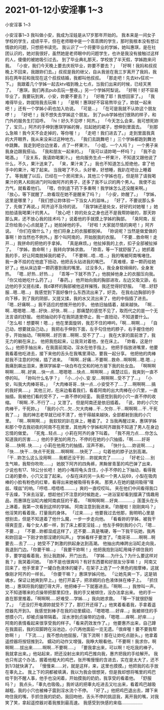 # 2021-01-12小安淫事 1~3



小安淫事 1~3



小安淫事1~3
我叫做小安，我成为淫娃是从17岁那年开始的。
我本来是一间女子学校的学生，成绩平平，但在老师眼中是一个乖乖牌的学生，那时我根本没有想过情欲的问题，只想把书读完。
我认识了一个将要毕业的学姊，她叫惠琪，是在社团认识的，她对我很好，虽然她是老师眼中的问题学生，也许是我没有接触过这样的人，傻傻的被她吸引过去。
到了毕业典礼那天，学校放了半天假，学姊跑来问我。
「小安，我们今天晚上要去庆祝毕业，妳要不要去？」
「好啊！我妈和叔叔晚上不回来，我跟妳们去。」叔叔是我的继父，自从我爸在我三岁离开了我妈，我妈在两年前和我现在这个叔叔结婚，我都叫他叔叔。
「那走吧！先去ktv狂欢一下。」
我跟着几个学姊一起去ktv唱到晚上七点，当我们出来的时候，已经天黑了。
「惠琪，我们再去pub去玩一整夜。」另一个学姊阿梨说。
「好啊！好不容易毕业了，我要玩到爽，小安，妳要不要去？」
「好晚了耶！我想回家了。」
「我难得毕业，妳就陪我去玩嘛！」
「是啊！惠琪好不容易熬毕业了，妳就一起来吧！」还有一个学姊小莉也加入劝说。
「可是…」
「在可是我就不认妳这个朋友啰！」
「好吧！」我不想失去学姊这个朋友。
到了pub学姊他们很熟的样子，和门外的服务生打招呼。
「hi！好久不见啰！阿齐。」
「今天怎么会来，我可想死妳了，宝贝。」阿齐的手伸到惠琪学姊的臀，拉起她的裙子，想伸到里面去。
「别那么急嘛！我今天不会走掉的，等你喔！」
「走吧！我们进去了。」
走到里面我真的大开眼界，我从来没来过这种地方。
「我们去跳舞吧！」三个学姊都跑到舞池中跳舞。
我走到吧台边坐着，点了一杯果汁。
「小姐，一个人吗？」
一个男子来我身边跟我搭讪。
「我和朋友一起来的。」
「我可以请妳喝一杯吗？」
「我不会喝酒。」
「没关系，我请妳喝果汁。」
他向服务生点一杯果汁，不知道又跟他说了什么，不久，果汁送来了。
「来，果汁来了。」
我也不知道怎么拒绝他，拿了他手中的果汁，喝了起来。
当我喝了不久，头好晕，好想睡，我趴在吧台上睡着了。
等我醒了以后，已经在一个房间里头，其他三个学姊也在，但是除了请我喝果汁的男人和刚进门时叫做阿齐的男子，还多了我不认识的两个男人。
我使不出力气，就看着他们。
「喂，你到底下药下多重啊！我学妹怎么还没醒来啊。」
「放心，等下就醒了…妳看现在她不是醒来了吗？」
「小安，妳醒了。」
「学姊，这里是哪里？」
「我们想让妳体验一下当女人的滋味。」
「好了，不要说那么多了，先做了再说。」阿齐迫不及待的说。
「我学妹还是处女，好好的对她喔！」她拍拍请我喝果汁的男人。
「放心吧！妳的处女之身也还不是我帮妳破的，那天妳那么爽，还不放心我的技术吗？」说着他的手就摸上学姊的胸部。
「臭阿南，反正你给我小心点就是了。」她拍掉他的手。
「好啦！大家就尽情的爽吧！」阿齐说。
「你们在做什么？」他们将身上的衣服都脱掉。
「妳说呢？当然是做爱做的事啊！妳当然也不例外。」那个叫阿南的，开始脱我的衣服。
「不要…救命啊！走开…」我拼命的把他的手拿掉。
「真是麻烦。」他扯掉我的上衣，扣子全部被扯掉了。
「学姊，救命啊！」我转向学姊求救。
「妳乖，等一下就舒服了。」她抓着我的手，好让阿南脱掉我的裙子。
「不要啊…唔…唔…」我的嘴被阿南嘴堵住。
我一身不挂的在他底下扭动，他把舌头钻进我的嘴巴。
「真难缠，拿一颗药给她好了。」他从床边拿一颗药塞到我的嘴里。
过没多久，我全身软绵绵的，全身发热。
「嗯…好热…好热…」
「乖等一下就不热了。」他脱掉他身上的衣服压向我。
「你又给她吃什么药了。」
「春药。」
他开始向我的胸部进攻，左边又吸又舔，右边他的手又搓右揉，我d罩杯的胸部被他这样摧残，我还觉得好舒服。
「嗯…好舒服…嗯…嗯…」
我感觉到下面好像什么东西流出来了，好烫。
在我右边胸部的手向下移，到了我的阴部，又搓又揉，我的水又流出来了，他的中指插了进去。
「嗯…好痛啊…」我不适应的想推开他的手。
他依旧抽插着，越来越快。
「啊…啊…嗯嗯嗯….嗯…好快…好快…啊….」那痛楚的感觉不见了，取而代之的是一个无法言语的舒服。
他把抽动的手在我阴道里停止，我一直扭动，不知道要什么。
「怎么啦！想要啊！嗯…」他在里面旋转，我忍不住的呻吟。「啊….啊啊…」
「自己动，想要就自己动。」
我把右手伸到下面，左手勾住他的脖子，右手握住他的手，开始抽动。「啊啊啊…好厉害…啊啊…受不了了…」
我在大家的面前泄了，我无力的躺在床上。
他把我抱起来，让我背对着他，坐在床上。
「妳看，这是什么。」他把手抽出来，在我面前晃动，淫水在他手指上。
他把手指放进嘴里，他要我看着他吃进去，接下来他的舌头在我嘴里滑动，要我一起分享。
他把他的肉棒趁我不注意的时候，插了进来。
「啊啊…好痛…不要啊…救命…啊啊啊…嗯.嗯…」我痛到飙出泪来，惠琪学姊拿一块白布在交和的地方接下我的处女血。
「啊啊啊啊啊……啊..好爽….快一点….嗯嗯嗯….快点….啊啊啊…」痛楚过后，我爽到一直不停的叫。
「妳叫什么名字？」
「小…小小..安.安….啊啊啊…受不了了…」
「小安，叫我大肉棒哥哥。」
「大肉棒哥哥…快一点…小安受不了….了….啊啊啊…..搞的我好爽…..」
其他三对，在床边看着我们，看着阿南的出大肉棒在小穴里，一直抽插，我被他们看的受不了，一直不停的经銮。
我感觉到我的小穴一直不停的收缩。
「啊啊..不..不行了…」又泄了。
但是阿南还是依旧插着。
「说，妳的小穴欠肉棒干，干死妳。」
「我的小穴…欠…欠大肉棒…干…欠你…干…啊啊啊….干..干死我了…」
我的神志老早就已经不清了，他干得越来越快，全部都射到我的小穴里。
「啊…啊啊啊…」
我软软的趴在床上，睡着了。
2
当我再醒过来，惠琪学姊和那个夺去我初夜的阿南不在房里，其他两个学姊和阿齐跟我不知道了男人在身边忘情的做爱。
「死鬼…轻点…」小莉在阿齐的身下叫着。
「我不用力点…..你怎么知道我的厉害…..」他的手更加的用力，不停的在她的小穴抽插，「啊…….好哥哥……快啊..快……」小莉在他用力的抽插，淫声不断。
「快什么…..妳说啊……」
「快…..快干….快点干死我…..啊啊啊…..快死了…..」勾着他的脖子达到高潮。
「干…妳怎么这么没用啊……我都还没干到….妳就爽完了………」
「好老公…..别生气嘛，我帮你吹吹……」
她脱下阿齐的四角裤，黑黝冒青茎的鸡巴弹了出来，少说也有17、18公分长吧！
她的小嘴将龟头含住，小手不停的上下抽动，看得我口渴的要命，小穴又湿了起来。
小梨在床的另一头和一个男人玩69，小梨在吸肉棒的小脸有粉色的红晕，看得出来她被吸得有多爽。
那男人在她的腿间吸得"噗兹、噗兹"的响。「哼唔…唔唔唔………」爽的一直哎哎叫。
夹在他们中间看得我口干舌燥，下床去浴室，想趁他们不注意的时候跑走，一进浴室却看到摆满了情趣用品，而惠琪在浴缸内被阿南疯狂的干着。
「啊啊啊啊….好爽…………」莲蓬头在头上淋着，我第一次看到这样的学姊。
阿南注意到我进来。「妳醒啦！刚刚爽吗？」他淫笑的看着我，打量我的身体。
「过来……」他要我过去他那，我明明心里是想别去，但是不知道着了他什么魔，一步一步走向他。
「看看妳的学姊，被我干得爽歪歪，每个女人都一样，到了床上都变淫娃…」他左手伸到我的小穴，「嗯…不要…」
「不要…妳都湿成这样了，还不要….真是嘴硬，等一下我干玩她，我再和妳回温一下刚才妳那淫建的叫声。」
学姊看样子要泄了。「南哥哥…….啊啊…啊要去….去了…..」她受不了刺激的拱起身达到高潮。
他抽出肉棒跨出浴缸走向我，我退到门边。「你要干嘛…」
「我要干妳啊！」他把我抱到浴缸用绳子绑住我的手，要学姐看着我，别让我跑掉，开门出去。
「学姊…..为什么？为什么要这样对我？」我哭着问她。
「妳不是也很爽吗？有好东西要和好朋友分享嘛！」
阿南又回来了，他手里拿了一罐白色液体的罐子，在架子上选了一个黑色的按摩棒，这就像刚才阿齐的一样长。
「你要干嘛？」惠琪学姊问他。
「让她先爽一下，这是销魂水，保证让她爽到早上。」他打开盖子，把浓稠的白色液体抹在棒子上。
「抓住她…」惠琪将我的腿打得大开，他把棒子一下就塞进去。「啊啊…..」我惨叫一声。
又不知道哪来的贞操带把那里扣住，我的手又被绑住，没办法拿出来。
他的手一直在那里推着。「啊啊啊…..好难受….学姊….」我向她求救。
「等一下就很舒服了。」
「还没打开电源妳就受不了了，那打开还得了。」他笑着看着我，手拿着遥控器先开到3。
我感觉到棒子在我的动里蠕动，「嗯嗯嗯…..好痒…」我被绑住的手想摸小穴，却被贞操带隔着。
淫水渗到贞操带的边缘，「嗯嗯…..痒啊…好痒…..」
阿南的表情看起来很享受我的样子。「看来药效发作了。」
他要惠齐出来，自己蹲在我面前，我的双脚跨在浴池边，小穴再他面前一览无遗。「很痒喔！要不要我帮妳啊！」
「下流…..」我不想向他屈服，「我下流啊！那在让妳吃点甜头。」他拿着遥控器将按钮推到2。
蠕动的动作又增强，我睁大眼看他。「不要啊！我求你，啊啊啊…..拔出来……..啊啊…不要啊…..」
「要我拿出来，可以啊！吃吃我的棒子，我就拿出来。」他站起来，把还没射出来的鸡巴推向我，惠齐把我的手给解开。
我也只有这个办法，握着他粗大的鸡巴，张开嘴慢慢的含进去，实在是太大了，还不到1/3就快满了。
「慢慢来……对，就是这样，来，这里也摸摸。」他把我的右手放在睾丸上。
我上下的洞都被填满，我以为我会很想哭，但是我却想将嘴里的鸡巴给干到不醒人事，他手也没闲着，开始摸我的奶奶，我享受的看着他。
「舒服吗？」
我点头，「睾丸也吸吸。」我听话的把睾丸吃进去又吐出来，看着鸡巴越吸越粗，我的小穴也被棒子震到淫水流个不停。
「好了。」他把鸡巴退出去，蹲下来吻住我的嘴，手抓住我的奶奶，我回吻他，舌头不停的挑逗我，离开我的嘴，对我笑了笑，拿起遥控器对着我推到最高速。
我感受到快感的来临……………..


